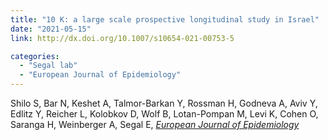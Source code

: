 ```yaml
---
title: "10 K: a large scale prospective longitudinal study in Israel"
date: "2021-05-15"
link: http://dx.doi.org/10.1007/s10654-021-00753-5

categories:
  - "Segal lab"
  - "European Journal of Epidemiology"
---
```


Shilo S, Bar N, Keshet A, Talmor-Barkan Y, Rossman H, Godneva A, Aviv Y, Edlitz Y, Reicher L, Kolobkov D, Wolf B, Lotan-Pompan M, Levi K, Cohen O, Saranga H, Weinberger A, Segal E, [*European Journal of Epidemiology*](http://dx.doi.org/10.1007/s10654-021-00753-5)



